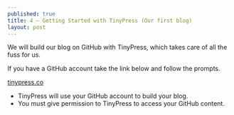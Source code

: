 ```yaml
---
published: true
title: 4 — Getting Started with TinyPress (Our first blog)
layout: post
---
```

We will build our blog on GitHub with TinyPress, which takes care of all the fuss for us.

If you have a GitHub account take the link below and follow the prompts.

[tinypress.co](tinypress.co)

* TinyPress will use your GitHub account to build your blog.
* You must give permission to TinyPress to access your GitHub content.